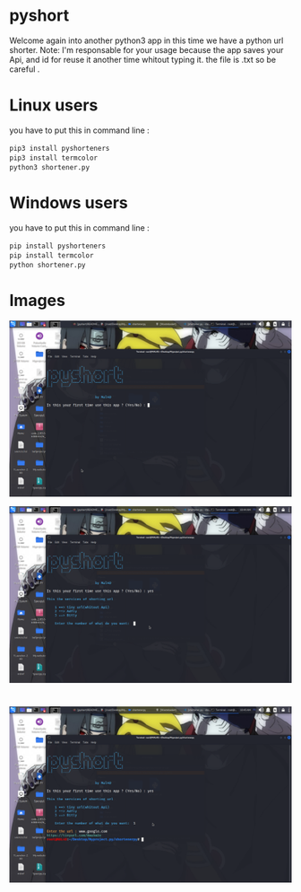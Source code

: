 # pyshort 

Welcome again into another python3 app in this time we have a python url shorter.
Note: I'm responsable for your usage because the app saves your Api, and id for reuse it another time whitout typing it. the file is .txt so be careful .

# Linux users

you have to put this in command line :<br />

`pip3 install pyshorteners`<br />
`pip3 install termcolor`<br />
`python3 shortener.py`<br />


# Windows users

you have to put this in command line :<br />

`pip install pyshorteners`<br />
`pip install termcolor`<br />
`python shortener.py`<br />

# Images
 ![alt text](https://github.com/ahmad-360/pyshort/blob/main/1.png?raw=true)
 
 ![alt text](https://github.com/ahmad-360/pyshort/blob/main/2.png?raw=true)

 ![alt text](https://github.com/ahmad-360/pyshort/blob/main/3.png?raw=true)
=
